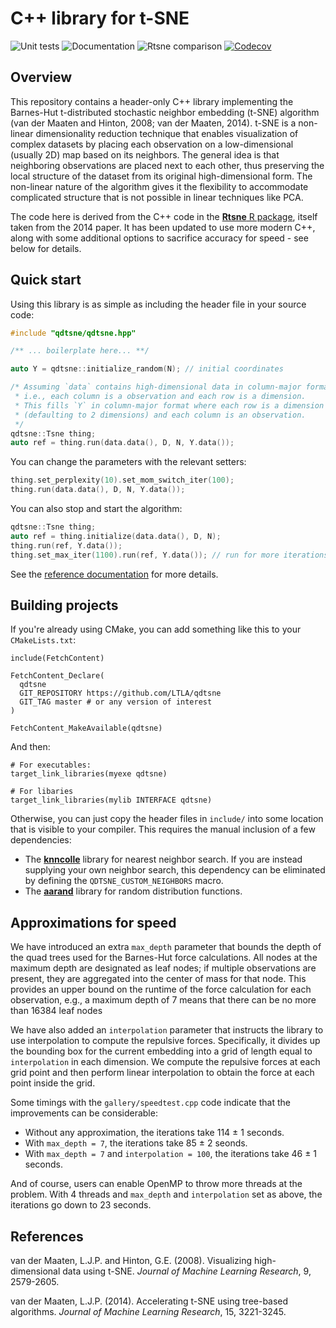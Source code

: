 # C++ library for t-SNE

![Unit tests](https://github.com/LTLA/qdtsne/actions/workflows/run-tests.yaml/badge.svg)
![Documentation](https://github.com/LTLA/qdtsne/actions/workflows/doxygenate.yaml/badge.svg)
![Rtsne comparison](https://github.com/LTLA/qdtsne/actions/workflows/compare-Rtsne.yaml/badge.svg)
[![Codecov](https://codecov.io/gh/LTLA/qdtsne/branch/master/graph/badge.svg?token=CX6G39BM7B)](https://codecov.io/gh/LTLA/qdtsne)

## Overview

This repository contains a header-only C++ library implementing the Barnes-Hut t-distributed stochastic neighbor embedding (t-SNE) algorithm (van der Maaten and Hinton, 2008; van der Maaten, 2014).
t-SNE is a non-linear dimensionality reduction technique that enables visualization of complex datasets by placing each observation on a low-dimensional (usually 2D) map based on its neighbors.
The general idea is that neighboring observations are placed next to each other, thus preserving the local structure of the dataset from its original high-dimensional form.
The non-linear nature of the algorithm gives it the flexibility to accommodate complicated structure that is not possible in linear techniques like PCA.

The code here is derived from the C++ code in the [**Rtsne** R package](https://github.com/jkrijthe/Rtsne/), itself taken from the 2014 paper.
It has been updated to use more modern C++, along with some additional options to sacrifice accuracy for speed - see below for details.

## Quick start

Using this library is as simple as including the header file in your source code:

```cpp
#include "qdtsne/qdtsne.hpp"

/** ... boilerplate here... **/

auto Y = qdtsne::initialize_random(N); // initial coordinates

/* Assuming `data` contains high-dimensional data in column-major format,
 * i.e., each column is a observation and each row is a dimension.
 * This fills `Y` in column-major format where each row is a dimension 
 * (defaulting to 2 dimensions) and each column is an observation.
 */
qdtsne::Tsne thing;
auto ref = thing.run(data.data(), D, N, Y.data());
```

You can change the parameters with the relevant setters:

```cpp
thing.set_perplexity(10).set_mom_switch_iter(100);
thing.run(data.data(), D, N, Y.data());
```

You can also stop and start the algorithm:

```cpp
qdtsne::Tsne thing;
auto ref = thing.initialize(data.data(), D, N);
thing.run(ref, Y.data());
thing.set_max_iter(1100).run(ref, Y.data()); // run for more iterations
```

See the [reference documentation](https://ltla.github.io/qdtsne/) for more details.

## Building projects

If you're already using CMake, you can add something like this to your `CMakeLists.txt`:

```
include(FetchContent)

FetchContent_Declare(
  qdtsne 
  GIT_REPOSITORY https://github.com/LTLA/qdtsne
  GIT_TAG master # or any version of interest
)

FetchContent_MakeAvailable(qdtsne)
```

And then:

```
# For executables:
target_link_libraries(myexe qdtsne)

# For libaries
target_link_libraries(mylib INTERFACE qdtsne)
```

Otherwise, you can just copy the header files in `include/` into some location that is visible to your compiler.
This requires the manual inclusion of a few dependencies:

- The [**knncolle**](https://github.com/LTLA/knncolle) library for nearest neighbor search.
If you are instead supplying your own neighbor search, this dependency can be eliminated by defining the `QDTSNE_CUSTOM_NEIGHBORS` macro.
- The [**aarand**](https://github.com/LTLA/aarand) library for random distribution functions.

## Approximations for speed

We have introduced an extra `max_depth` parameter that bounds the depth of the quad trees used for the Barnes-Hut force calculations.
All nodes at the maximum depth are designated as leaf nodes; if multiple observations are present, they are aggregated into the center of mass for that node.
This provides an upper bound on the runtime of the force calculation for each observation, e.g., a maximum depth of 7 means that there can be no more than 16384 leaf nodes 

We have also added an `interpolation` parameter that instructs the library to use interpolation to compute the repulsive forces.
Specifically, it divides up the bounding box for the current embedding into a grid of length equal to `interpolation` in each dimension.
We compute the repulsive forces at each grid point and then perform linear interpolation to obtain the force at each point inside the grid.

Some timings with the `gallery/speedtest.cpp` code indicate that the improvements can be considerable:

- Without any approximation, the iterations take 114 ± 1 seconds.
- With `max_depth = 7`, the iterations take 85 ± 2 seonds.
- With `max_depth = 7` and `interpolation = 100`, the iterations take 46 ± 1 seconds.

And of course, users can enable OpenMP to throw more threads at the problem.
With 4 threads and `max_depth` and `interpolation` set as above, the iterations go down to 23 seconds.

## References

van der Maaten, L.J.P. and Hinton, G.E. (2008). 
Visualizing high-dimensional data using t-SNE. 
_Journal of Machine Learning Research_, 9, 2579-2605.

van der Maaten, L.J.P. (2014). 
Accelerating t-SNE using tree-based algorithms. 
_Journal of Machine Learning Research_, 15, 3221-3245.

